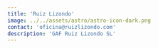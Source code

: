 ```yaml
---
title: 'Ruiz Lizondo'
image: ../../assets/astro/astro-icon-dark.png
contact: 'oficina@ruizlizondo.com'
description: 'GAF Ruiz Lizondo SL'
---
```

